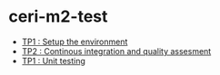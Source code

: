 # ceri-m2-test


- [TP1 : Setup the environment](https://github.com/Faylixe/ceri-m2-test-2017/blob/master/docs/tp1.md)
- [TP2 : Continous integration and quality assesment](https://github.com/Faylixe/ceri-m2-test-2017/blob/master/docs/tp2.md)
- [TP1 : Unit testing](https://github.com/Faylixe/ceri-m2-test-2017/blob/master/docs/tp3.md)
